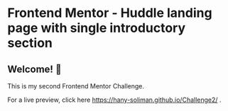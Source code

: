 # Frontend Mentor - Huddle landing page with single introductory section

## Welcome! 👋

This is my second Frontend Mentor Challenge. 

For a live preview, click here https://hany-soliman.github.io/Challenge2/ .
